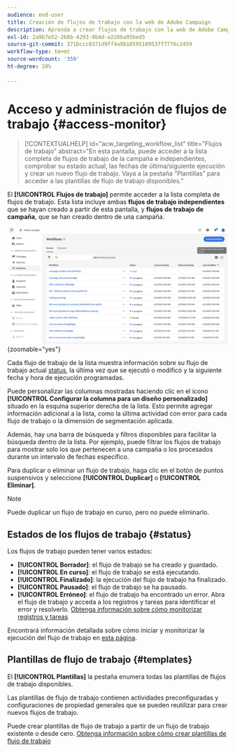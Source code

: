 ```yaml
---
audience: end-user
title: Creación de flujos de trabajo con la web de Adobe Campaign
description: Aprenda a crear flujos de trabajo con la web de Adobe Campaign
exl-id: 2a9b7e52-2b8b-4293-9b4d-a228ba95bed3
source-git-commit: 371bccc8371d9ff4a9b1659510953ff7776c2459
workflow-type: tm+mt
source-wordcount: '359'
ht-degree: 28%

---
```


# Acceso y administración de flujos de trabajo {#access-monitor}

>[!CONTEXTUALHELP]
>id="acw_targeting_workflow_list"
>title="Flujos de trabajo"
>abstract="En esta pantalla, puede acceder a la lista completa de flujos de trabajo de la campaña e independientes, comprobar su estado actual, las fechas de última/siguiente ejecución y crear un nuevo flujo de trabajo. Vaya a la pestaña “Plantillas” para acceder a las plantillas de flujo de trabajo disponibles."

El **[!UICONTROL Flujos de trabajo]** permite acceder a la lista completa de flujos de trabajo. Esta lista incluye ambas **flujos de trabajo independientes** que se hayan creado a partir de esta pantalla, y **flujos de trabajo de campaña**, que se han creado dentro de una campaña.

![](assets/workflow-list.png){zoomable="yes"}

Cada flujo de trabajo de la lista muestra información sobre su flujo de trabajo actual [status](#status), la última vez que se ejecutó o modificó y la siguiente fecha y hora de ejecución programadas.

Puede personalizar las columnas mostradas haciendo clic en el icono **[!UICONTROL Configurar la columna para un diseño personalizado]** situado en la esquina superior derecha de la lista. Esto permite agregar información adicional a la lista, como la última actividad con error para cada flujo de trabajo o la dimensión de segmentación aplicada.

Además, hay una barra de búsqueda y filtros disponibles para facilitar la búsqueda dentro de la lista. Por ejemplo, puede filtrar los flujos de trabajo para mostrar solo los que pertenecen a una campaña o los procesados durante un intervalo de fechas específico.

Para duplicar o eliminar un flujo de trabajo, haga clic en el botón de puntos suspensivos y seleccione **[!UICONTROL Duplicar]** o **[!UICONTROL Eliminar]**.

>[!NOTE]
>
>Puede duplicar un flujo de trabajo en curso, pero no puede eliminarlo.

## Estados de los flujos de trabajo {#status}

Los flujos de trabajo pueden tener varios estados:

* **[!UICONTROL Borrador]**: el flujo de trabajo se ha creado y guardado.
* **[!UICONTROL En curso]**: el flujo de trabajo se está ejecutando.
* **[!UICONTROL Finalizado]**: la ejecución del flujo de trabajo ha finalizado.
* **[!UICONTROL Pausado]**: el flujo de trabajo se ha pausado.
* **[!UICONTROL Erróneo]**: el flujo de trabajo ha encontrado un error. Abra el flujo de trabajo y acceda a los registros y tareas para identificar el error y resolverlo. [Obtenga información sobre cómo monitorizar registros y tareas](start-monitor-workflows.md#logs-tasks)

Encontrará información detallada sobre cómo iniciar y monitorizar la ejecución del flujo de trabajo en [esta página](start-monitor-workflows.md).

## Plantillas de flujo de trabajo {#templates}

El **[!UICONTROL Plantillas]** la pestaña enumera todas las plantillas de flujos de trabajo disponibles.

Las plantillas de flujo de trabajo contienen actividades preconfiguradas y configuraciones de propiedad generales que se pueden reutilizar para crear nuevos flujos de trabajo.

Puede crear plantillas de flujo de trabajo a partir de un flujo de trabajo existente o desde cero. [Obtenga información sobre cómo crear plantillas de flujo de trabajo](create-workflow.md#workflow-templates)
